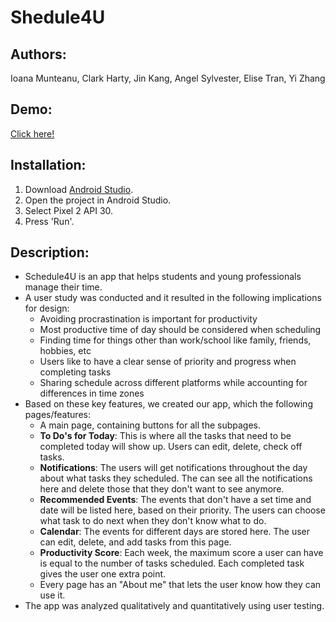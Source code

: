 # Shedule4U

## Authors:
Ioana Munteanu, Clark Harty, Jin Kang, Angel Sylvester, Elise Tran, Yi Zhang 

## Demo:
[Click here!](https://www.youtube.com/watch?v=1JplQVKDNwg)

## Installation:
1. Download [Android Studio](https://developer.android.com/studio/?gclid=CjwKCAjwt8uGBhBAEiwAayu_9fAAdUhRXSyf1HC41QUtCQ4v4s7LPFzwQb6jNWCzQPSXV-pHHPOoDxoCQs0QAvD_BwE&gclsrc=aw.ds).
2. Open the project in Android Studio.
3. Select Pixel 2 API 30. 
4. Press 'Run'.

## Description:
 - Schedule4U is an app that helps students and young professionals manage their time.
 - A user study was conducted and it resulted in the following implications for design:
   - Avoiding  procrastination is important for productivity
   - Most productive time of day should be considered when scheduling
   - Finding time for things other than work/school  like family, friends, hobbies, etc
   - Users like to have a clear sense of priority and progress when completing tasks
   - Sharing schedule across different platforms while accounting for differences in time zones
 - Based on these key features, we created our app, which the following pages/features:
   - A main page, containing buttons for all the subpages.
   - **To Do's for Today**: This is where all the tasks that need to be completed today will show up. Users can edit, delete, check off tasks.
   - **Notifications**: The users will get notifications throughout the day about what tasks they scheduled. The can see all the notifications here and delete those that they don't want to see anymore.
   - **Recommended Events**: The events that don't have a set time and date will be listed here, based on their priority. The users can choose what task to do next when they don't know what to do.
   - **Calendar**: The events for different days are stored here. The user can edit, delete, and add tasks from this page.
   - **Productivity Score**: Each week, the maximum score a user can have is equal to the number of tasks scheduled. Each completed task gives the user one extra point.
   - Every page has an "About me" that lets the user know how they can use it.
 - The app was analyzed qualitatively and quantitatively using user testing. 
